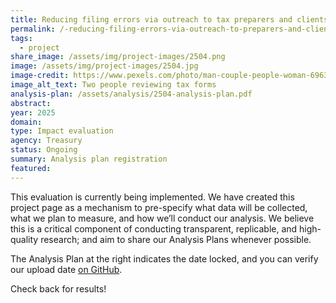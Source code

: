 ```yaml
---
title: Reducing filing errors via outreach to tax preparers and clients
permalink: /-reducing-filing-errors-via-outreach-to-preparers-and-clients/
tags:
  - project
share_image: /assets/img/project-images/2504.png
image: /assets/img/project-images/2504.jpg
image-credit: https://www.pexels.com/photo/man-couple-people-woman-6963909/
image_alt_text: Two people reviewing tax forms
analysis-plan: /assets/analysis/2504-analysis-plan.pdf
abstract:
year: 2025
domain:
type: Impact evaluation
agency: Treasury
status: Ongoing
summary: Analysis plan registration
featured:
---
```


This evaluation is currently being implemented. We have created this project page as a mechanism to pre-specify what data will be collected, what we plan to measure, and how we’ll conduct our analysis. We believe this is a critical component of conducting transparent, replicable, and high-quality research; and aim to share our Analysis Plans whenever possible.

The Analysis Plan at the right indicates the date locked, and you can verify our upload date <a class="usa-link usa-link--external" href="https://github.com/gsa-oes/office-of-evaluation-sciences/commits/master/assets/analysis/2504-analysis-plan.pdf">on GitHub</a>.

Check back for results!
